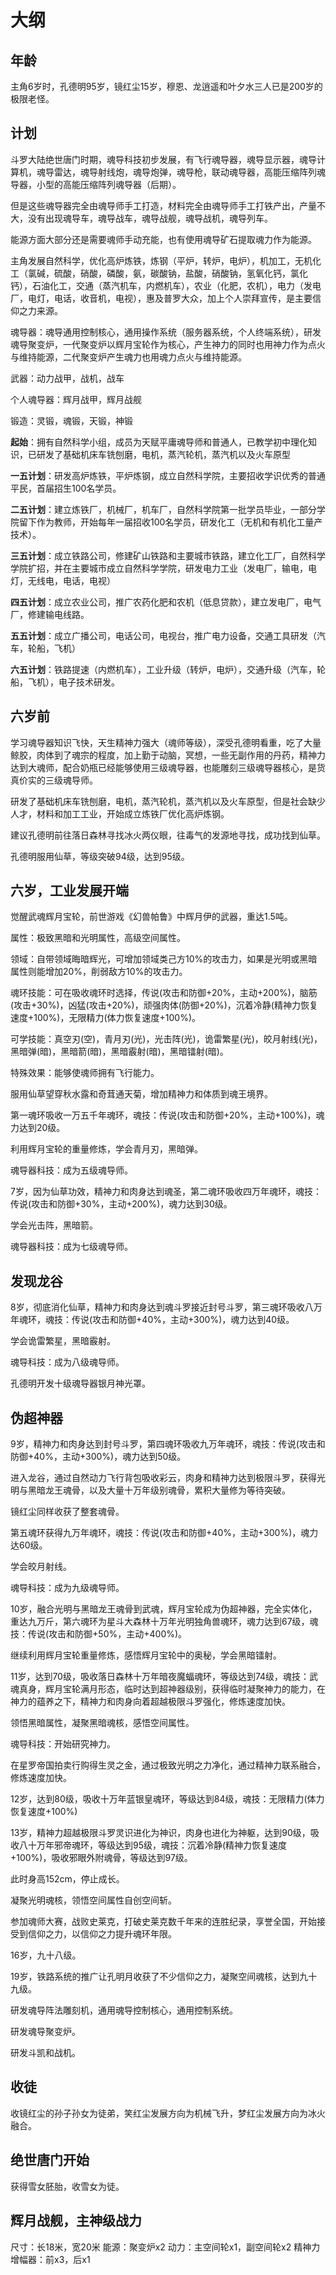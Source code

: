 # 大纲

## 年龄

主角6岁时，孔德明95岁，镜红尘15岁，穆恩、龙逍遥和叶夕水三人已是200岁的极限老怪。

## 计划

斗罗大陆绝世唐门时期，魂导科技初步发展，有飞行魂导器，魂导显示器，魂导计算机，魂导雷达，魂导射线炮，魂导炮弹，魂导枪，联动魂导器，高能压缩阵列魂导器，小型的高能压缩阵列魂导器（后期）。

但是这些魂导器完全由魂导师手工打造，材料完全由魂导师手工打铁产出，产量不大，没有出现魂导车，魂导战车，魂导战舰，魂导战机，魂导列车。

能源方面大部分还是需要魂师手动充能，也有使用魂导矿石提取魂力作为能源。

主角发展自然科学，优化高炉炼铁，炼钢（平炉，转炉，电炉），机加工，无机化工（氯碱，硫酸，硝酸，磷酸，氨，碳酸钠，盐酸，硝酸钠，氢氧化钙，氯化钙），石油化工，交通（蒸汽机车，内燃机车），农业（化肥，农机），电力（发电厂，电灯，电话，收音机，电视），惠及普罗大众，加上个人崇拜宣传，是主要信仰之力来源。

魂导器：魂导通用控制核心，通用操作系统（服务器系统，个人终端系统），研发魂导聚变炉，一代聚变炉以辉月宝轮作为核心，产生神力的同时也用神力作为点火与维持能源，二代聚变炉产生魂力也用魂力点火与维持能源。

武器：动力战甲，战机，战车

个人魂导器：辉月战甲，辉月战舰

锻造：灵锻，魂锻，天锻，神锻

**起始**：拥有自然科学小组，成员为天赋平庸魂导师和普通人，已教学初中理化知识，已研发了基础机床车铣刨磨，电机，蒸汽轮机，蒸汽机以及火车原型

**一五计划**：研发高炉炼铁，平炉炼钢，成立自然科学院，主要招收学识优秀的普通平民，首届招生100名学员。

**二五计划**：建立炼铁厂，机械厂，机车厂，自然科学院第一批学员毕业，一部分学院留下作为教师，开始每年一届招收100名学员，研发化工（无机和有机化工量产技术）。

**三五计划**：成立铁路公司，修建矿山铁路和主要城市铁路，建立化工厂，自然科学学院扩招，并在主要城市成立自然科学学院，研发电力工业（发电厂，输电，电灯，无线电，电话，电视）

**四五计划**：成立农业公司，推广农药化肥和农机（低息贷款），建立发电厂，电气厂，修建输电线路。

**五五计划**：成立广播公司，电话公司，电视台，推广电力设备，交通工具研发（汽车，轮船，飞机）

**六五计划**：铁路提速（内燃机车），工业升级（转炉，电炉），交通升级（汽车，轮船，飞机），电子技术研发。

## 六岁前

学习魂导器知识飞快，天生精神力强大（魂师等级），深受孔德明看重，吃了大量鲸胶，肉体到了魂宗的程度，加上勤于动脑，冥想，一些无副作用的丹药，精神力达到大魂师，配合奶瓶已经能够使用三级魂导器，也能雕刻三级魂导器核心，是货真价实的三级魂导师。

研发了基础机床车铣刨磨，电机，蒸汽轮机，蒸汽机以及火车原型，但是社会缺少人才，材料和加工工业，开始成立炼铁厂优化高炉炼钢。

建议孔德明前往落日森林寻找冰火两仪眼，往毒气的发源地寻找，成功找到仙草。

孔德明服用仙草，等级突破94级，达到95级。

## 六岁，工业发展开端

觉醒武魂辉月宝轮，前世游戏《幻兽帕鲁》中辉月伊的武器，重达1.5吨。

属性：极致黑暗和光明属性，高级空间属性。

领域：自带领域晦暗辉光，可增加领域类己方10%的攻击力，如果是光明或黑暗属性则能增加20%，削弱敌方10%的攻击力。

魂环技能：可在吸收魂环时选择，传说(攻击和防御+20%，主动+200%)，脑筋(攻击+30%)，凶猛(攻击+20%)，顽强肉体(防御+20%)，沉着冷静(精神力恢复速度+100%)，无限精力(体力恢复速度+100%)。

可学技能：真空刃(空)，青月刃(光)，光击阵(光)，诡雷繁星(光)，皎月射线(光)，黑暗弹(暗)，黑暗箭(暗)，黑暗霰射(暗)，黑暗镭射(暗)。

特殊效果：能够使魂师拥有飞行能力。

服用仙草望穿秋水露和奇茸通天菊，增加精神力和体质到魂王境界。

第一魂环吸收一万五千年魂环，魂技：传说(攻击和防御+20%，主动+100%)，魂力达到20级。

利用辉月宝轮的重量修炼，学会青月刃，黑暗弹。

魂导器科技：成为五级魂导师。

7岁，因为仙草功效，精神力和肉身达到魂圣，第二魂环吸收四万年魂环，魂技：传说(攻击和防御+30%，主动+200%)，魂力达到30级。

学会光击阵，黑暗箭。

魂导器科技：成为七级魂导师。

## 发现龙谷

8岁，彻底消化仙草，精神力和肉身达到魂斗罗接近封号斗罗，第三魂环吸收八万年魂环，魂技：传说(攻击和防御+40%，主动+300%)，魂力达到40级。

学会诡雷繁星，黑暗霰射。

魂导科技：成为八级魂导师。

孔德明开发十级魂导器银月神光罩。

## 伪超神器

9岁，精神力和肉身达到封号斗罗，第四魂环吸收九万年魂环，魂技：传说(攻击和防御+40%，主动+300%)，魂力达到50级。

进入龙谷，通过自然动力飞行背包吸收彩云，肉身和精神力达到极限斗罗，获得光明与黑暗龙王魂骨，以及大量十万年级别魂骨，累积大量修为等待突破。

镜红尘同样收获了整套魂骨。

第五魂环获得九万年魂环，魂技：传说(攻击和防御+40%，主动+300%)，魂力达60级。

学会皎月射线。

魂导科技：成为九级魂导师。

10岁，融合光明与黑暗龙王魂骨到武魂，辉月宝轮成为伪超神器，完全实体化，重达九万斤，第六魂环为星斗大森林十万年光明独角兽魂环，魂力达到67级，魂技：传说(攻击和防御+50%，主动+400%)。

继续利用辉月宝轮重量修炼，感悟辉月宝轮中的奥秘，学会黑暗镭射。

11岁，达到70级，吸收落日森林十万年暗夜魔蝠魂环，等级达到74级，魂技：武魂真身，辉月宝轮满月形态，临时达到超神器级别，获得临时凝聚神力的能力，在神力的蕴养之下，精神力和肉身向着超越极限斗罗强化，修炼速度加快。

领悟黑暗属性，凝聚黑暗魂核，感悟空间属性。

魂导科技：开始研究神力。

在星罗帝国拍卖行购得生灵之金，通过极致光明之力净化，通过精神力联系融合，修炼速度加快。

12岁，达到80级，吸收十万年蓝银皇魂环，等级达到84级，魂技：无限精力(体力恢复速度+100%)

13岁，精神力超越极限斗罗灵识进化为神识，肉身也进化为神躯，达到90级，吸收八十万年邪帝魂环，等级达到95级，魂技：沉着冷静(精神力恢复速度+100%)，吸收邪眼外附魂骨，等级达到97级。

此时身高152cm，停止成长。

凝聚光明魂核，领悟空间属性自创空间斩。

参加魂师大赛，战败史莱克，打破史莱克数千年来的连胜纪录，享誉全国，开始接受到信仰之力，以信仰之力提升魂环年限。

16岁，九十八级。

19岁，铁路系统的推广让孔明月收获了不少信仰之力，凝聚空间魂核，达到九十九级。

研发魂导阵法雕刻机，通用魂导控制核心，通用控制系统。

研发魂导聚变炉。

研发斗凯和战机。

## 收徒

收镜红尘的孙子孙女为徒弟，笑红尘发展方向为机械飞升，梦红尘发展方向为冰火融合。

## 绝世唐门开始

获得雪女胚胎，收雪女为徒。

## 辉月战舰，主神级战力

尺寸：长18米，宽20米
能源：聚变炉x2
动力：主空间轮x1，副空间轮x2
精神力增幅器：前x3，后x1